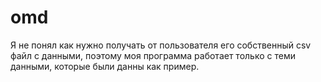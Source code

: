 # omd
Я не понял как нужно получать от пользователя его собственный csv файл с данными, поэтому моя программа работает только с теми данными, которые были данны как пример.